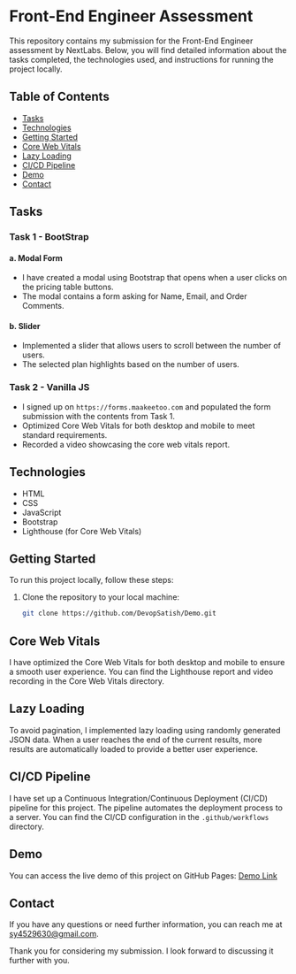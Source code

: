 # Front-End Engineer Assessment

This repository contains my submission for the Front-End Engineer assessment by NextLabs. Below, you will find detailed information about the tasks completed, the technologies used, and instructions for running the project locally.

## Table of Contents
- [Tasks](#tasks)
- [Technologies](#technologies)
- [Getting Started](#getting-started)
- [Core Web Vitals](#core-web-vitals)
- [Lazy Loading](#lazy-loading)
- [CI/CD Pipeline](#ci/cd-pipeline)
- [Demo](#demo)
- [Contact](#contact)

## Tasks

### Task 1 - BootStrap
#### a. Modal Form
- I have created a modal using Bootstrap that opens when a user clicks on the pricing table buttons.
- The modal contains a form asking for Name, Email, and Order Comments.

#### b. Slider
- Implemented a slider that allows users to scroll between the number of users.
- The selected plan highlights based on the number of users.

### Task 2 - Vanilla JS
- I signed up on `https://forms.maakeetoo.com` and populated the form submission with the contents from Task 1.
- Optimized Core Web Vitals for both desktop and mobile to meet standard requirements.
- Recorded a video showcasing the core web vitals report.

## Technologies

- HTML
- CSS
- JavaScript
- Bootstrap
- Lighthouse (for Core Web Vitals)

## Getting Started

To run this project locally, follow these steps:

1. Clone the repository to your local machine:

   ```bash
   git clone https://github.com/DevopSatish/Demo.git
   
## Core Web Vitals

I have optimized the Core Web Vitals for both desktop and mobile to ensure a smooth user experience. You can find the Lighthouse report and video recording in the Core Web Vitals directory.

## Lazy Loading

To avoid pagination, I implemented lazy loading using randomly generated JSON data. When a user reaches the end of the current results, more results are automatically loaded to provide a better user experience.

## CI/CD Pipeline

I have set up a Continuous Integration/Continuous Deployment (CI/CD) pipeline for this project. The pipeline automates the deployment process to a server. You can find the CI/CD configuration in the `.github/workflows` directory.

## Demo

You can access the live demo of this project on GitHub Pages: [Demo Link](https://devopsatish.github.io/Demo/latest.html)

## Contact

If you have any questions or need further information, you can reach me at sy4529630@gmail.com.

Thank you for considering my submission. I look forward to discussing it further with you.

